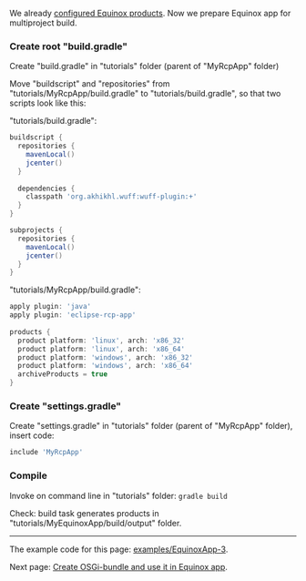 We already [configured Equinox products](Configure-Equinox-products). Now we prepare Equinox app for multiproject build.

### Create root "build.gradle"

Create "build.gradle" in "tutorials" folder (parent of "MyRcpApp" folder) 

Move "buildscript" and "repositories" from "tutorials/MyRcpApp/build.gradle" to "tutorials/build.gradle", so that two scripts look like this:

"tutorials/build.gradle":
```groovy
buildscript {
  repositories {
    mavenLocal()
    jcenter()
  }
  
  dependencies {
    classpath 'org.akhikhl.wuff:wuff-plugin:+'
  }
}

subprojects {
  repositories {
    mavenLocal()
    jcenter()
  }
}
```

"tutorials/MyRcpApp/build.gradle":
```groovy
apply plugin: 'java'
apply plugin: 'eclipse-rcp-app'
  
products {
  product platform: 'linux', arch: 'x86_32'
  product platform: 'linux', arch: 'x86_64'
  product platform: 'windows', arch: 'x86_32'
  product platform: 'windows', arch: 'x86_64'
  archiveProducts = true
}
```

### Create "settings.gradle"

Create "settings.gradle" in "tutorials" folder (parent of "MyRcpApp" folder), insert code:

```groovy
include 'MyRcpApp'
```

### Compile

Invoke on command line in "tutorials" folder: `gradle build`

Check: build task generates products in "tutorials/MyEquinoxApp/build/output" folder.

---

The example code for this page: [examples/EquinoxApp-3](../tree/master/examples/EquinoxApp-3).

Next page: [Create OSGi-bundle and use it in Equinox app](Create-OSGi-bundle-and-use-it-in-Equinox-app).